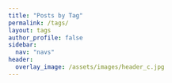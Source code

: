 ```yaml
---
title: "Posts by Tag"
permalink: /tags/
layout: tags
author_profile: false
sidebar:
  nav: "navs"
header:
  overlay_image: /assets/images/header_c.jpg
---
```

